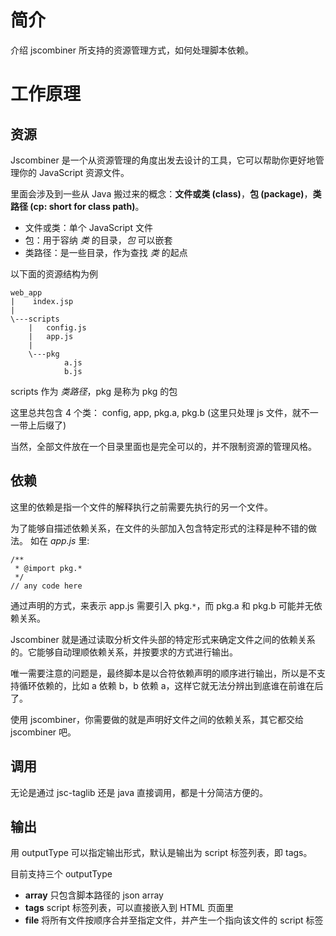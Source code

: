 # 简介 #

介绍 jscombiner 所支持的资源管理方式，如何处理脚本依赖。

# 工作原理 #
## 资源 ##

Jscombiner 是一个从资源管理的角度出发去设计的工具，它可以帮助你更好地管理你的 JavaScript 资源文件。

里面会涉及到一些从 Java 搬过来的概念：**文件或类 (class)**，**包 (package)**，**类路径 (cp: short for class path)**。

  * 文件或类：单个 JavaScript 文件
  * 包：用于容纳 _类_ 的目录，_包_ 可以嵌套
  * 类路径：是一些目录，作为查找 _类_ 的起点

以下面的资源结构为例
```
web_app
|    index.jsp
|
\---scripts
    |   config.js
    |   app.js
    |
    \---pkg
            a.js
            b.js
```

scripts 作为 _类路径_，pkg 是称为 pkg 的包

这里总共包含 4 个类： config, app, pkg.a, pkg.b
(这里只处理 js 文件，就不一一带上后缀了)

当然，全部文件放在一个目录里面也是完全可以的，并不限制资源的管理风格。

## 依赖 ##
这里的依赖是指一个文件的解释执行之前需要先执行的另一个文件。

为了能够自描述依赖关系，在文件的头部加入包含特定形式的注释是种不错的做法。
如在 _app.js_ 里:
```
/**
 * @import pkg.*
 */
// any code here
```
通过声明的方式，来表示 app.js 需要引入 pkg.`*`，而 pkg.a 和 pkg.b 可能并无依赖关系。

Jscombiner 就是通过读取分析文件头部的特定形式来确定文件之间的依赖关系的。它能够自动理顺依赖关系，并按要求的方式进行输出。

唯一需要注意的问题是，最终脚本是以合符依赖声明的顺序进行输出，所以是不支持循环依赖的，比如 a 依赖 b，b 依赖 a，这样它就无法分辨出到底谁在前谁在后了。

使用 jscombiner，你需要做的就是声明好文件之间的依赖关系，其它都交给 jscombiner 吧。

## 调用 ##
无论是通过 jsc-taglib 还是 java 直接调用，都是十分简洁方便的。

## 输出 ##
用 outputType 可以指定输出形式，默认是输出为 script 标签列表，即 tags。

目前支持三个 outputType

  * **array** 只包含脚本路径的 json array
  * **tags** script 标签列表，可以直接嵌入到 HTML 页面里
  * **file** 将所有文件按顺序合并至指定文件，并产生一个指向该文件的 script 标签